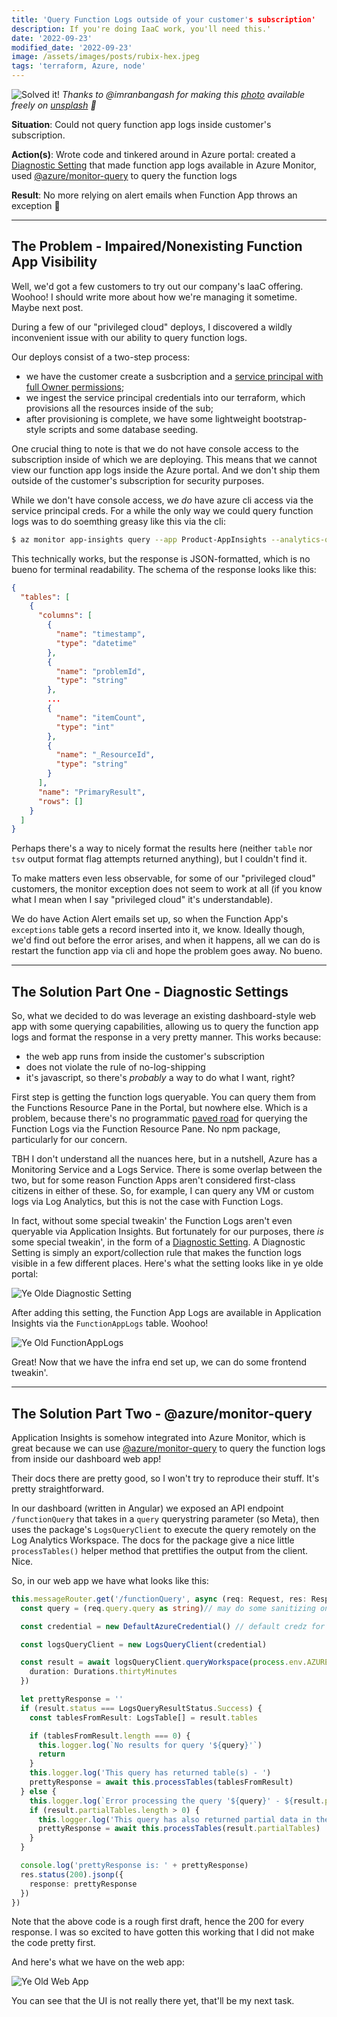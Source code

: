 ```yaml
---
title: 'Query Function Logs outside of your customer's subscription'
description: If you're doing IaaC work, you'll need this.'
date: '2022-09-23'
modified_date: '2022-09-23'
image: /assets/images/posts/rubix-hex.jpeg
tags: 'terraform, Azure, node'
---
```


![Solved it!](/assets/images/posts/rubix-hex.jpeg) _Thanks to @imranbangash for making this [photo](https://unsplash.com/photos/3rCHO9yEb5g) available freely on [unsplash](www.unsplash.com) 🎁_


**Situation**: Could not query function app logs inside customer's subscription.

**Action(s)**: Wrote code and tinkered around in Azure portal: created a [Diagnostic Setting](https://learn.microsoft.com/en-us/azure/azure-monitor/essentials/diagnostic-settings?WT.mc_id=Portal-Microsoft_Azure_Monitoring&tabs=portal) that made function app logs available in Azure Monitor, used [@azure/monitor-query](https://www.npmjs.com/package/@azure/monitor-query) to query the function logs

**Result**: No more relying on alert emails when Function App throws an exception 🥳

-----------
## The Problem - Impaired/Nonexisting Function App Visibility

Well, we'd got a few customers to try out our company's IaaC offering. Woohoo! I should write more about how we're managing it sometime. Maybe next post.

During a few of our "privileged cloud" deploys, I discovered a wildly inconvenient issue with our ability to query function logs.

Our deploys consist of a two-step process:
- we have the customer create a susbcription and a [service principal with full Owner permissions](https://learn.microsoft.com/en-us/azure/active-directory/develop/howto-create-service-principal-portal);
- we ingest the service principal credentials into our terraform, which provisions all the resources inside of the sub;
- after provisioning is complete, we have some lightweight bootstrap-style scripts and some database seeding.

One crucial thing to note is that we do not have console access to the subscription inside of which we are deploying. This means that we cannot view our function app logs inside the Azure portal. And we don't ship them outside of the customer's subscription for security purposes.

While we don't have console access, we _do_ have azure cli access via the service principal creds. For a while the only way we could query function logs was to do soemthing greasy like this via the cli:

```bash
$ az monitor app-insights query --app Product-AppInsights --analytics-query 'exceptions | where timestamp < ago(10min)' --resource-group Product-RG
```

This technically works, but the response is JSON-formatted, which is no bueno for terminal readability. The schema of the response looks like this:

```json
{
  "tables": [
    {
      "columns": [
        {
          "name": "timestamp",
          "type": "datetime"
        },
        {
          "name": "problemId",
          "type": "string"
        },
        ...
        {
          "name": "itemCount",
          "type": "int"
        },
        {
          "name": "_ResourceId",
          "type": "string"
        }
      ],
      "name": "PrimaryResult",
      "rows": []
    }
  ]
}
```

Perhaps there's a way to nicely format the results here (neither `table` nor `tsv` output format flag attempts returned anything), but I couldn't find it.

To make matters even less observable, for some of our "privileged cloud" customers, the monitor exception does not seem to work at all (if you know what I mean when I say "privileged cloud" it's understandable).

We do have Action Alert emails set up, so when the Function App's `exceptions` table gets a record inserted into it, we know. Ideally though, we'd find out before the error arises, and when it happens, all we can do is restart the function app via cli and hope the problem goes away. No bueno.

------------
## The Solution Part One - Diagnostic Settings

So, what we decided to do was leverage an existing dashboard-style web app with some querying capabilities, allowing us to query the function app logs and format the response in a very pretty manner. This works because:
- the web app runs from inside the customer's subscription
- does not violate the rule of no-log-shipping
- it's javascript, so there's _probably_ a way to do what I want, right?

First step is getting the function logs queryable. You can query them from the Functions Resource Pane in the Portal, but nowhere else. Which is a problem, because there's no programmatic [paved road](https://www.datatheorem.com/solutions/paved-road-for-developers) for querying the Function Logs via the Function Resource Pane. No npm package, particularly for our concern.

TBH I don't understand all the nuances here, but in a nutshell, Azure has a Monitoring Service and a Logs Service. There is some overlap between the two, but for some reason Function Apps aren't considered first-class citizens in either of these. So, for example, I can query any VM or custom logs via Log Analytics, but this is not the case with Function Logs. 

In fact, without some special tweakin' the Function Logs aren't even queryable via Application Insights. But fortunately for our purposes, there _is_ some special tweakin', in the form of a [Diagnostic Setting](https://learn.microsoft.com/en-us/azure/azure-monitor/essentials/diagnostic-settings?WT.mc_id=Portal-Microsoft_Azure_Monitoring&tabs=portal). A Diagnostic Setting is simply an export/collection rule that makes the function logs visible in a few different places. Here's what the setting looks like in ye olde portal:

![Ye Olde Diagnostic Setting](/assets/images/diagnostic-setting.png)


After adding this setting, the Function App Logs are available in Application Insights via the `FunctionAppLogs` table. Woohoo!


![Ye Old FunctionAppLogs](/assets/images/functionapplogs-in-insights.png)

Great! Now that we have the infra end set up, we can do some frontend tweakin'.


-------------
## The Solution Part Two - @azure/monitor-query

Application Insights is somehow integrated into Azure Monitor, which is great because we can use  [@azure/monitor-query](https://www.npmjs.com/package/@azure/monitor-query) to query the function logs from inside our dashboard web app!

Their docs there are pretty good, so I won't try to reproduce their stuff. It's pretty straightforward.

In our dashboard (written in Angular) we exposed an API endpoint `/functionQuery` that takes in a `query` querystring parameter (so Meta), then uses the package's `LogsQueryClient` to execute the query remotely on the Log Analytics Workspace. The docs for the package give a nice little `processTables()` helper method that prettifies the output from the client. Nice.

So, in our web app we have what looks like this:

```typescript
this.messageRouter.get('/functionQuery', async (req: Request, res: Response) => {
  const query = (req.query.query as string)// may do some sanitizing on this

  const credential = new DefaultAzureCredential() // default credz for local devz

  const logsQueryClient = new LogsQueryClient(credential)

  const result = await logsQueryClient.queryWorkspace(process.env.AZURE_LOG_ANALYTICS_WORKSPACE_ID, query, {
    duration: Durations.thirtyMinutes
  })

  let prettyResponse = ''
  if (result.status === LogsQueryResultStatus.Success) {
    const tablesFromResult: LogsTable[] = result.tables

    if (tablesFromResult.length === 0) {
      this.logger.log(`No results for query '${query}'`)
      return
    }
    this.logger.log('This query has returned table(s) - ')
    prettyResponse = await this.processTables(tablesFromResult)
  } else {
    this.logger.log(`Error processing the query '${query}' - ${result.partialError}`)
    if (result.partialTables.length > 0) {
      this.logger.log('This query has also returned partial data in the following table(s) - ')
      prettyResponse = await this.processTables(result.partialTables)
    }
  }

  console.log('prettyResponse is: ' + prettyResponse)
  res.status(200).jsonp({
    response: prettyResponse
  })
})
```

Note that the above code is a rough first draft, hence the 200 for every response. I was so excited to have gotten this working that I did not make the code pretty first.

And here's what we have on the web app:

![Ye Old Web App](/assets/images/functionapplogs-in-dashboard.png)

You can see that the UI is not really there yet, that'll be my next task.